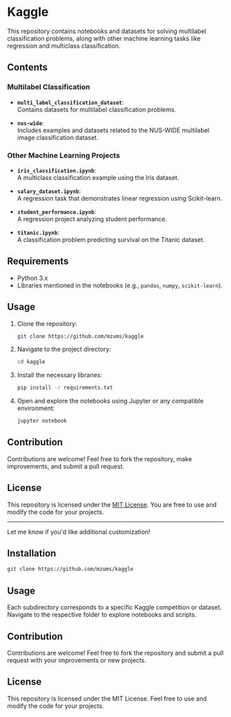 # Kaggle

This repository contains notebooks and datasets for solving multilabel classification problems, along with other machine learning tasks like regression and multiclass classification.

## Contents

### Multilabel Classification
- **`multi_label_classification_dataset`**:  
  Contains datasets for multilabel classification problems.  
  
- **`nus-wide`**:  
  Includes examples and datasets related to the NUS-WIDE multilabel image classification dataset.  

### Other Machine Learning Projects
- **`iris_classification.ipynb`**:  
  A multiclass classification example using the Iris dataset.  

- **`salary_dataset.ipynb`**:  
  A regression task that demonstrates linear regression using Scikit-learn.  

- **`student_performance.ipynb`**:  
  A regression project analyzing student performance.  

- **`titanic.ipynb`**:  
  A classification problem predicting survival on the Titanic dataset.

## Requirements

- Python 3.x
- Libraries mentioned in the notebooks (e.g., `pandas`, `numpy`, `scikit-learn`).

## Usage

1. Clone the repository:

   ```bash
   git clone https://github.com/mzums/kaggle
   ```

2. Navigate to the project directory:

   ```bash
   cd kaggle
   ```

3. Install the necessary libraries:

   ```bash
   pip install -r requirements.txt
   ```

4. Open and explore the notebooks using Jupyter or any compatible environment:

   ```bash
   jupyter notebook
   ```

## Contribution

Contributions are welcome! Feel free to fork the repository, make improvements, and submit a pull request.

## License

This repository is licensed under the [MIT License](LICENSE). You are free to use and modify the code for your projects.

---

Let me know if you'd like additional customization!

## Installation

   ```bash
   git clone https://github.com/mzums/kaggle
   ```

## Usage

Each subdirectory corresponds to a specific Kaggle competition or dataset. Navigate to the respective folder to explore notebooks and scripts.

## Contribution

Contributions are welcome! Feel free to fork the repository and submit a pull request with your improvements or new projects.

## License

This repository is licensed under the MIT License. Feel free to use and modify the code for your projects.

